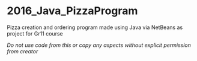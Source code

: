 # 2016_Java_PizzaProgram
Pizza creation and ordering program made using Java via NetBeans as project for Gr11 course

*Do not use code from this or copy any aspects without explicit permission from creator*
